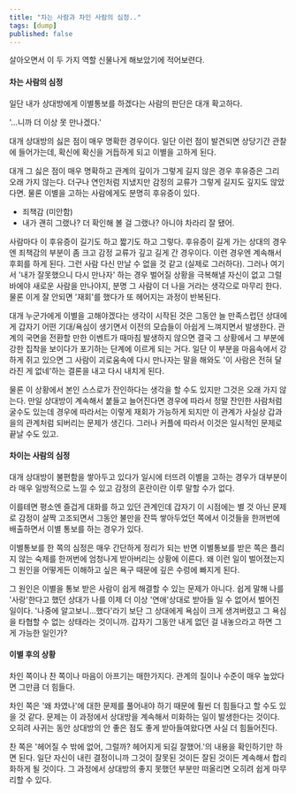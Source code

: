 ```yaml
---
title: "차는 사람과 차인 사람의 심정.."
tags: [dump]
published: false
---
```


살아오면서 이 두 가지 역할 신물나게 해보았기에 적어보련다.

#### 차는 사람의 심정

일단 내가 상대방에게 이별통보를 하겠다는 사람의 판단은 대개 확고하다. 

'...니까 더 이상 못 만나겠다.'

대개 상대방의 싫은 점이 매우 명확한 경우이다. 일단 이런 점이 발견되면 상당기간 관찰에 들어가는데, 확신에 확신을 거듭하게 되고 이별을 고하게 된다. 

대개 그 싫은 점이 매우 명확하고 관계의 깊이가 그렇게 길지 않은 경우 후유증은 그리 오래 가지 않는다. 더구나 연인처럼 지냈지만 감정의 교류가 그렇게 길지도 깊지도 않았다면. 물론 이별을 고하는 사람에게도 분명히 후유증이 있다. 

- 죄책감 (미안함)
- 내가 괜히 그랬나? 더 확인해 볼 걸 그랬나? 아니야 차라리 잘 됐어.

사람마다 이 후유증이 길기도 하고 짧기도 하고 그렇다. 후유증이 길게 가는 상대의 경우엔 죄책감의 부분이 좀 크고 감정 교류가 깊고 길게 간 경우이다. 이런 경우엔 계속해서 후회를 하게 된다. 그런 사람 다신 만날 수 없을 것 같고 (실제로 그러하다). 그러나 여기서 '내가 잘못했으니 다시 만나자' 하는 경우 벌어질 상황을 극복해낼 자신이 없고 그럴 바에야 새로운 사람을 만나야지, 분명 그 사람이 더 나을 거라는 생각으로 마무리 한다. 물론 이게 잘 안되면 '재회'를 했다가 또 헤어지는 과정이 반복된다.

대개 누군가에게 이별을 고해야겠다는 생각이 시작된 것은 그동안 늘 만족스럽던 상대에게 갑자기 어떤 기대/욕심이 생기면서 이전의 모습들이 아쉽게 느껴지면서 발생한다. 관계의 국면을 전환할 만한 이벤트가 때마침 발생하지 않으면 결국 그 상황에서 그 부분에 강한 집착을 보이다가 포기하는 단계에 이르게 되는 거다. 일단 이 부분을 마음속에서 강하게 쥐고 있으면 그 사람이 괴로움속에 다시 만나자는 말을 해와도 '이 사람은 전혀 달라진 게 없네'하는 결론을 내고 다시 내치게 된다. 

물론 이 상황에서 본인 스스로가 잔인하다는 생각을 할 수도 있지만 그것은 오래 가지 않는다. 만일 상대방이 계속해서 붙들고 늘어진다면 경우에 따라서 정말 잔인한 사람처럼 굴수도 있는데 경우에 따라서는 이렇게 재회가 가능하게 되지만 이 관계가 사실상 갑과 을의 관계처럼 되버리는 문제가 생긴다. 그러나 커플에 따라서 이것은 일시적인 문제로 끝날 수도 있고.

#### 차이는 사람의 심정

대개 상대방이 불편함을 쌓아두고 있다가 일시에 터뜨려 이별을 고하는 경우가 대부분이라 매우 일방적으로 느낄 수 있고 감정의 혼란이란 이루 말할 수가 없다.

이를테면 평소엔 즐겁게 대화를 하고 있던 관계인데 갑자기 이 시점에는 별 것 아닌 문제로 감정이 살짝 고조되면서 그동안 불만을 잔뜩 쌓아두었던 쪽에서 이것들을 한꺼번에 배출하면서 이별 통보를 하는 경우가 있다.

이별통보를 한 쪽의 심정은 매우 간단하게 정리가 되는 반면 이별통보를 받은 쪽은 플리지 않는 숙제를 한꺼번에 엄청나게 받아버리는 상황에 이른다. 왜 이런 일이 벌어졌는지 그 원인을 어떻게든 이해하고 싶은 욕구 때문에 깊은 수렁에 빠지게 된다.

그 원인은 이별을 통보 받은 사람이 쉽게 해결할 수 있는 문제가 아니다. 쉽게 말해 나를 '사랑'한다고 했던 상대가 나를 이제 더 이상 '연애'상대로 받아들 일 수 없어서 벌어진 일이다. '나중에 알고보니...했다'라기 보단 그 상대에게 욕심이 크게 생겨버렸고 그 욕심을 타협할 수 없는 상태라는 것이니까. 갑자기 그동안 내게 없던 걸 내놓으라고 하면 그게 가능한 일인가?

#### 이별 후의 상황

차인 쪽이나 찬 쪽이나 마음이 아프기는 매한가지다. 관계의 질이나 수준이 매우 높았다면 그만큼 더 힘들다.

차인 쪽은 '왜 차였나'에 대한 문제를 풀어내야 하기 때문에 훨씬 더 힘들다고 할 수도 있을 것 같다. 문제는 이 과정에서 상대방을 계속해서 미화하는 일이 발생한다는 것이다. 오히려 사귀는 동안 상대방의 안 좋은 점도 좋게 받아들여왔다면 사실 더 힘들어진다. 

찬 쪽은 '헤어질 수 밖에 없어, 그럴까? 헤어지게 되길 잘했어.'의 내용을 확인하기만 하면 된다. 일단 자신이 내린 결정이니까 그것이 잘못된 것이든 잘된 것이든 계속해서 합리화하게 될 것이다. 그 과정에서 상대방의 좋지 못했던 부분만 떠올리면 오히려 쉽게 마무리할 수 있다. 
